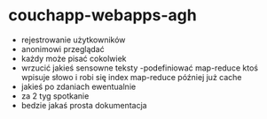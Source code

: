 couchapp-webapps-agh
====================
- rejestrowanie użytkowników
- anonimowi przeglądać
- każdy może pisać cokolwiek
- wrzucić jakieś sensowne teksty
-podefiniować map-reduce
ktoś wpisuje słowo i robi się index map-reduce później już cache
- jakieś po zdaniach ewentualnie
- za 2 tyg spotkanie
- bedzie jakaś prosta dokumentacja
